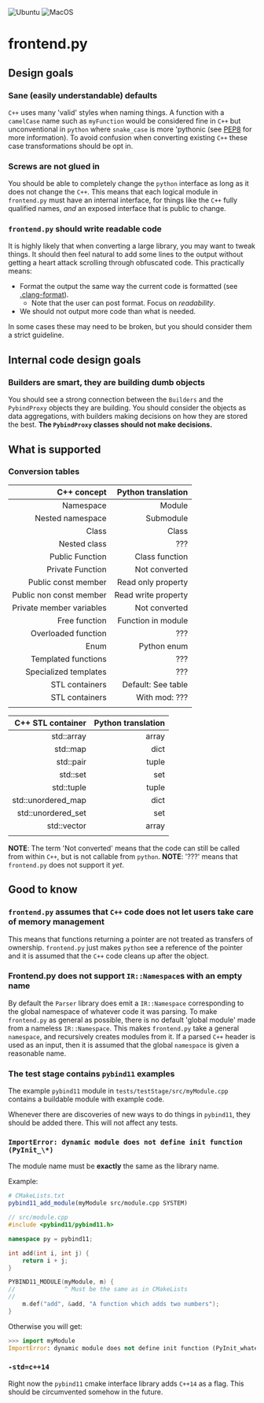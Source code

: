 ![Ubuntu](https://github.com/srydell/frontend.py/workflows/Ubuntu/badge.svg) ![MacOS](https://github.com/srydell/frontend.py/workflows/MacOS/badge.svg)

# frontend.py #

## Design goals ##

### Sane (easily understandable) defaults ###

`C++` uses many 'valid' styles when naming things. A function with a `camelCase` name such as `myFunction` would be considered fine in `C++` but unconventional in `python` where `snake_case` is more 'pythonic (see [PEP8](https://www.python.org/dev/peps/pep-0008/#function-and-variable-names) for more information). To avoid confusion when converting existing `C++` these case transformations should be opt in.

### Screws are not glued in ###

You should be able to completely change the `python` interface as long as it does not change the `C++`. This means that each logical module in `frontend.py` must have an internal interface, for things like the `C++` fully qualified names, *and* an exposed interface that is public to change.

### `frontend.py` should write readable code ###

It is highly likely that when converting a large library, you may want to tweak things. It should then feel natural to add some lines to the output without getting a heart attack scrolling through obfuscated code. This practically means:

* Format the output the same way the current code is formatted (see [.clang-format](./.clang-format)).
    * Note that the user can post format. Focus on *readability*.
* We should not output more code than what is needed.

In some cases these may need to be broken, but you should consider them a strict guideline.

## Internal code design goals ##

### Builders are smart, they are building dumb objects ###

You should see a strong connection between the `Builders` and the `PybindProxy` objects they are building. You should consider the objects as data aggregations, with builders making decisions on how they are stored the best. **The `PybindProxy` classes should not make decisions.**

## What is supported ##

### Conversion tables ###

| C++ concept                | Python translation      |
| --------------------------:|------------------------:|
| Namespace                  | Module                  |
| Nested namespace           | Submodule               |
| Class                      | Class                   |
| Nested class               | ???                     |
| Public Function            | Class function          |
| Private Function           | Not converted           |
| Public const member        | Read only property      |
| Public non const member    | Read write property     |
| Private member variables   | Not converted           |
| Free function              | Function in module      |
| Overloaded function        | ???                     |
| Enum                       | Python enum             |
| Templated functions        | ???                     |
| Specialized templates      | ???                     |
| STL containers             | Default: See table      |
| STL containers             | With mod: ???           |
|                            |                         |

| C++ STL container          | Python translation      |
| --------------------------:|------------------------:|
| std::array                 | array                   |
| std::map                   | dict                    |
| std::pair                  | tuple                   |
| std::set                   | set                     |
| std::tuple                 | tuple                   |
| std::unordered\_map        | dict                    |
| std::unordered\_set        | set                     |
| std::vector                | array                   |
|                            |                         |

**NOTE**: The term 'Not converted' means that the code can still be called from within `C++`, but is not callable from `python`.
**NOTE**: '???' means that `frontend.py` does not support it *yet*.

## Good to know ##

### `frontend.py` assumes that `C++` code does not let users take care of memory management ###

This means that functions returning a pointer are not treated as transfers of ownership. `frontend.py` just makes `python` see a reference of the pointer and it is assumed that the `C++` code cleans up after the object.

### Frontend.py does not support `IR::Namespace`s with an empty name ###

By default the `Parser` library does emit a `IR::Namespace` corresponding to the global namespace of whatever code it was parsing. To make `frontend.py` as general as possible, there is no default 'global module' made from a nameless `IR::Namespace`. This makes `frontend.py` take a general `namespace`, and recursively creates modules from it. If a parsed `C++` header is used as an input, then it is assumed that the global `namespace` is given a reasonable name.

### The test stage contains `pybind11` examples ###

The example `pybind11` module in `tests/testStage/src/myModule.cpp` contains a buildable module with example code.

Whenever there are discoveries of new ways to do things in `pybind11`, they should be added there. This will not affect any tests.

### `ImportError: dynamic module does not define init function (PyInit_\*)` ###

The module name must be **exactly** the same as the library name.

Example:

```cmake
# CMakeLists.txt
pybind11_add_module(myModule src/module.cpp SYSTEM)
```

```cpp
// src/module.cpp
#include <pybind11/pybind11.h>

namespace py = pybind11;

int add(int i, int j) {
	return i + j;
}

PYBIND11_MODULE(myModule, m) {
//              ^ Must be the same as in CMakeLists
//
	m.def("add", &add, "A function which adds two numbers");
}
```

Otherwise you will get:

```python
>>> import myModule
ImportError: dynamic module does not define init function (PyInit_whateverYouCalledYourModule)
```

### `-std=c++14` ###

Right now the `pybind11` cmake interface library adds `C++14` as a flag. This should be circumvented somehow in the future.
